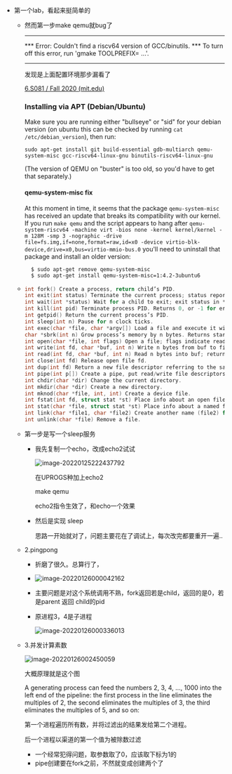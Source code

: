 - 第一个lab，看起来挺简单的

  - 然而第一步make qemu就bug了

    ***

    *** Error: Couldn't find a riscv64 version of GCC/binutils.
    *** To turn off this error, run 'gmake TOOLPREFIX= ...'.

    ***

    发现是上面配置环境那步漏看了

    [6.S081 / Fall 2020 (mit.edu)](https://pdos.csail.mit.edu/6.828/2020/tools.html)

    ### Installing via APT (Debian/Ubuntu)

    Make sure you are running either "bullseye" or "sid" for your debian version (on ubuntu this can be checked by running `cat /etc/debian_version`), then run:

    ```
    sudo apt-get install git build-essential gdb-multiarch qemu-system-misc gcc-riscv64-linux-gnu binutils-riscv64-linux-gnu 
    ```

    (The version of QEMU on "buster" is too old, so you'd have to get that separately.)

    #### qemu-system-misc fix

    At this moment in time, it seems that the package `qemu-system-misc` has received an update that breaks its compatibility with our kernel. If you run `make qemu` and the script appears to hang after
    `qemu-system-riscv64 -machine virt -bios none -kernel kernel/kernel -m 128M -smp 3 -nographic -drive file=fs.img,if=none,format=raw,id=x0 -device virtio-blk-device,drive=x0,bus=virtio-mmio-bus.0`
    you'll need to uninstall that package and install an older version:

    ```
      $ sudo apt-get remove qemu-system-misc
      $ sudo apt-get install qemu-system-misc=1:4.2-3ubuntu6
    ```

  - ```c
    int fork() Create a process, return child’s PID.
    int exit(int status) Terminate the current process; status reported to wait(). No return.
    int wait(int *status) Wait for a child to exit; exit status in *status; returns child PID.
    int kill(int pid) Terminate process PID. Returns 0, or -1 for error.
    int getpid() Return the current process’s PID.
    int sleep(int n) Pause for n clock ticks.
    int exec(char *file, char *argv[]) Load a file and execute it with arguments; only returns if error.
    char *sbrk(int n) Grow process’s memory by n bytes. Returns start of new memory.
    int open(char *file, int flags) Open a file; flags indicate read/write; returns an fd (file descriptor).
    int write(int fd, char *buf, int n) Write n bytes from buf to file descriptor fd; returns n.
    int read(int fd, char *buf, int n) Read n bytes into buf; returns number read; or 0 if end of file.
    int close(int fd) Release open file fd.
    int dup(int fd) Return a new file descriptor referring to the same file as fd.
    int pipe(int p[]) Create a pipe, put read/write file descriptors in p[0] and p[1].
    int chdir(char *dir) Change the current directory.
    int mkdir(char *dir) Create a new directory.
    int mknod(char *file, int, int) Create a device file.
    int fstat(int fd, struct stat *st) Place info about an open file into *st.
    int stat(char *file, struct stat *st) Place info about a named file into *st.
    int link(char *file1, char *file2) Create another name (file2) for the file file1.
    int unlink(char *file) Remove a file.
    ```

    

  - 第一步是写一个sleep服务

    - 我先复制一个echo，改成echo2试试

      ![image-20220125222437792](https://hanbaoaaa.xyz/tuchuang/images/2022/01/25/image-20220125222437792.png)

      在UPROGS种加上echo2

      make qemu

      echo2指令生效了，和echo一个效果

    - 然后是实现 sleep

      思路一开始就对了，问题主要花在了调试上，每次改完都要重开一遍..

  - 2.pingpong

    - 折磨了很久。总算行了，

    - ![image-20220126000042162](https://hanbaoaaa.xyz/tuchuang/images/2022/01/25/image-20220126000042162.png)

    - 主要问题是对这个系统调用不熟，fork返回若是child，返回的是0，若是parent 返回 child的pid

    - 原进程3，4是子进程

      ![image-20220126000336013](https://hanbaoaaa.xyz/tuchuang/images/2022/01/25/image-20220126000336013.png)

  - 3.并发计算素数

    ![image-20220126002450059](https://hanbaoaaa.xyz/tuchuang/images/2022/01/25/image-20220126002450059.png)

    大概原理就是这个图

    A generating process can feed the numbers 2, 3, 4, ..., 1000 into the left end of the pipeline: the first process in the line eliminates the multiples of 2, the second eliminates the multiples of 3, the third eliminates the multiples of 5, and so on:

    第一个进程遍历所有数，并将过滤出的结果发给第二个进程。

    后一个进程以渠道的第一个值为被除数过滤

    - 一个经常犯得问题，取参数取了0，应该取下标为1的
    - pipe创建要在fork之前，不然就变成创建两个了

